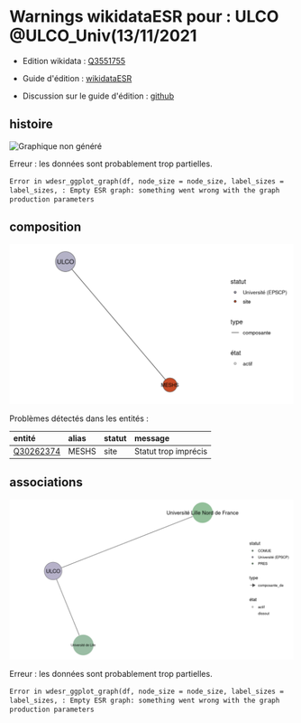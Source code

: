 Warnings wikidataESR pour : ULCO @ULCO_Univ(13/11/2021
================

- Edition wikidata : [Q3551755](https://www.wikidata.org/wiki/Q3551755)
- Guide d'édition : [wikidataESR](https://github.com/cpesr/wikidataESR/)

- Discussion sur le guide d'édition : [github](https://github.com/cpesr/wikidataESR/issues)



## histoire 

![Graphique non généré](Q3551755-histoire.png) 

 


Erreur : les données sont probablement trop partielles.
```
Error in wdesr_ggplot_graph(df, node_size = node_size, label_sizes = label_sizes, : Empty ESR graph: something went wrong with the graph production parameters

``` 



## composition 

![Graphique non généré](Q3551755-composition.png) 

Problèmes détectés dans les entités :

|entité                                               |alias |statut |message              |
|:----------------------------------------------------|:-----|:------|:--------------------|
|[Q30262374](https://www.wikidata.org/wiki/Q30262374) |MESHS |site   |Statut trop imprécis |

 



## associations 

![Graphique non généré](Q3551755-associations.png) 

 


Erreur : les données sont probablement trop partielles.
```
Error in wdesr_ggplot_graph(df, node_size = node_size, label_sizes = label_sizes, : Empty ESR graph: something went wrong with the graph production parameters

``` 

